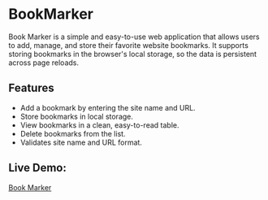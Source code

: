 # BookMarker

Book Marker is a simple and easy-to-use web application that allows users to add, manage, and store their favorite website bookmarks. It supports storing bookmarks in the browser's local storage, so the data is persistent across page reloads.

## Features
- Add a bookmark by entering the site name and URL.
- Store bookmarks in local storage.
- View bookmarks in a clean, easy-to-read table.
- Delete bookmarks from the list.
- Validates site name and URL format.

## Live Demo:

[Book Marker](https://devmohamed-hassan.github.io/Book-Marker/)
